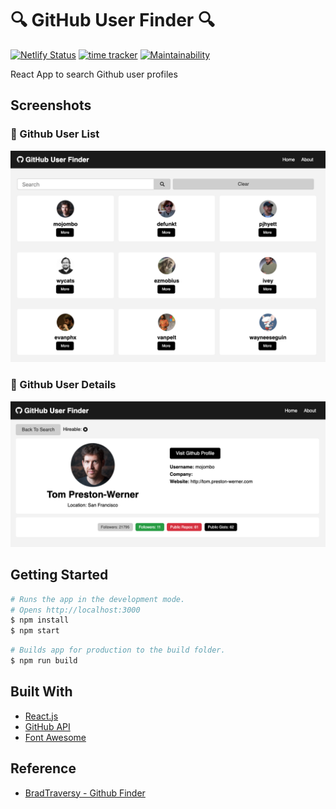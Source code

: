 # 🔍 GitHub User Finder 🔍

[![Netlify Status](https://api.netlify.com/api/v1/badges/7b90c5b8-1f43-4697-974b-a23a3618de1d/deploy-status)](https://app.netlify.com/sites/github-user-finder-web/deploys) [![time tracker](https://wakatime.com/badge/github/NyashaNziramasanga/GitHub-User-Finder.svg)](https://wakatime.com/badge/github/NyashaNziramasanga/GitHub-User-Finder)
[![Maintainability](https://api.codeclimate.com/v1/badges/9b45cbe9c289c712a72e/maintainability)](https://codeclimate.com/github/NyashaNziramasanga/GitHub-User-Finder/maintainability)

React App to search Github user profiles

## Screenshots

### 👥 Github User List

![Github user list](images/profiles.png)

### 👤 Github User Details

![Github profile details](images/profile.png)

## Getting Started

```bash
# Runs the app in the development mode.
# Opens http://localhost:3000
$ npm install
$ npm start
```

```bash
# Builds app for production to the build folder.
$ npm run build
```

## Built With

- [React.js](https://reactjs.org/)
- [GitHub API](https://developer.github.com/v3/)
- [Font Awesome](https://fontawesome.com/)

## Reference

- [BradTraversy - Github Finder](https://github.com/bradtraversy/github-finder)
